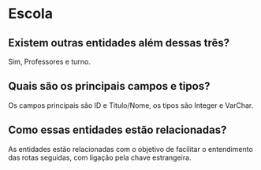# Escola

## Existem outras entidades além dessas três?
Sim, Professores e turno.

## Quais são os principais campos e tipos?
Os campos principais são ID e Titulo/Nome, os tipos são Integer e VarChar.

## Como essas entidades estão relacionadas?
As entidades estão relacionadas com o objetivo de facilitar o entendimento das rotas seguidas, com ligação pela chave estrangeira.
